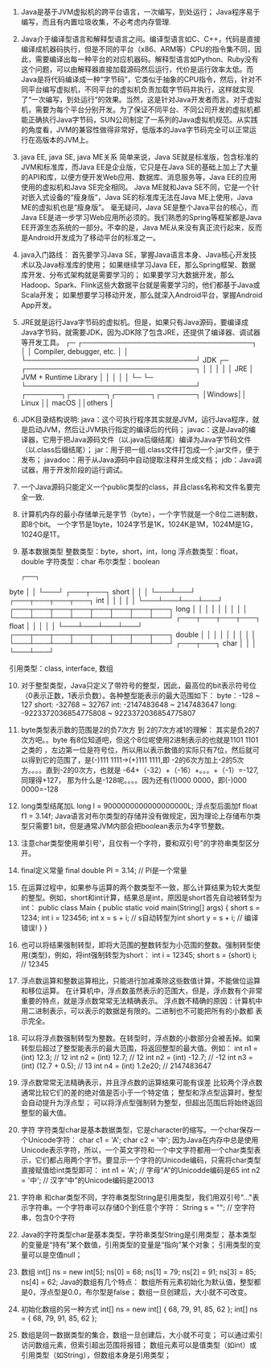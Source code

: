 1. Java是基于JVM虚拟机的跨平台语言，一次编写，到处运行；
Java程序易于编写，而且有内置垃圾收集，不必考虑内存管理.

2. Java介于编译型语言和解释型语言之间。编译型语言如C、C++，代码是直接编译成机器码执行，但是不同的平台（x86、ARM等）CPU的指令集不同，因此，需要编译出每一种平台的对应机器码。解释型语言如Python、Ruby没有这个问题，可以由解释器直接加载源码然后运行，代价是运行效率太低。而Java是将代码编译成一种“字节码”，它类似于抽象的CPU指令，然后，针对不同平台编写虚拟机，不同平台的虚拟机负责加载字节码并执行，这样就实现了“一次编写，到处运行”的效果。当然，这是针对Java开发者而言。对于虚拟机，需要为每个平台分别开发。为了保证不同平台、不同公司开发的虚拟机都能正确执行Java字节码，SUN公司制定了一系列的Java虚拟机规范。从实践的角度看，JVM的兼容性做得非常好，低版本的Java字节码完全可以正常运行在高版本的JVM上。

3. java EE, java SE, java ME关系
简单来说，Java SE就是标准版，包含标准的JVM和标准库，而Java EE是企业版，它只是在Java SE的基础上加上了大量的API和库，以便方便开发Web应用、数据库、消息服务等，Java EE的应用使用的虚拟机和Java SE完全相同。
Java ME就和Java SE不同，它是一个针对嵌入式设备的“瘦身版”，Java SE的标准库无法在Java ME上使用，Java ME的虚拟机也是“瘦身版”。
毫无疑问，Java SE是整个Java平台的核心，而Java EE是进一步学习Web应用所必须的。我们熟悉的Spring等框架都是Java EE开源生态系统的一部分。不幸的是，Java ME从来没有真正流行起来，反而是Android开发成为了移动平台的标准之一。

4. java入门路线：
首先要学习Java SE，掌握Java语言本身、Java核心开发技术以及Java标准库的使用；
如果继续学习Java EE，那么Spring框架、数据库开发、分布式架构就是需要学习的；
如果要学习大数据开发，那么Hadoop、Spark、Flink这些大数据平台就是需要学习的，他们都基于Java或Scala开发；
如果想要学习移动开发，那么就深入Android平台，掌握Android App开发。

5. JRE就是运行Java字节码的虚拟机。但是，如果只有Java源码，要编译成Java字节码，就需要JDK，因为JDK除了包含JRE，还提供了编译器、调试器等开发工具。
 ┌─    ┌──────────────────────────────────┐
  │     │     Compiler, debugger, etc.     │
  │     └──────────────────────────────────┘
 JDK ┌─ ┌──────────────────────────────────┐
  │  │  │                                  │
  │ JRE │      JVM + Runtime Library       │
  │  │  │                                  │
  └─ └─ └──────────────────────────────────┘
        ┌───────┐┌───────┐┌───────┐┌───────┐
        │Windows││ Linux ││ macOS ││others │

6. JDK目录结构说明:
java：这个可执行程序其实就是JVM，运行Java程序，就是启动JVM，然后让JVM执行指定的编译后的代码；
javac：这是Java的编译器，它用于把Java源码文件（以.java后缀结尾）编译为Java字节码文件（以.class后缀结尾）；
jar：用于把一组.class文件打包成一个.jar文件，便于发布；
javadoc：用于从Java源码中自动提取注释并生成文档；
jdb：Java调试器，用于开发阶段的运行调试。

7. 一个Java源码只能定义一个public类型的class，并且class名称和文件名要完全一致.

8. 计算机内存的最小存储单元是字节（byte），一个字节就是一个8位二进制数，即8个bit。
一个字节是1byte，1024字节是1K，1024K是1M，1024M是1G，1024G是1T。

9. 基本数据类型
整数类型：byte，short，int，long
浮点数类型：float，double
字符类型：char
布尔类型：boolean

       ┌───┐
  byte │   │
       └───┘
       ┌───┬───┐
 short │   │   │
       └───┴───┘
       ┌───┬───┬───┬───┐
   int │   │   │   │   │
       └───┴───┴───┴───┘
       ┌───┬───┬───┬───┬───┬───┬───┬───┐
  long │   │   │   │   │   │   │   │   │
       └───┴───┴───┴───┴───┴───┴───┴───┘
       ┌───┬───┬───┬───┐
 float │   │   │   │   │
       └───┴───┴───┴───┘
       ┌───┬───┬───┬───┬───┬───┬───┬───┐
double │   │   │   │   │   │   │   │   │
       └───┴───┴───┴───┴───┴───┴───┴───┘
       ┌───┬───┐
  char │   │   │
       └───┴───┘

引用类型：class, interface, 数组

10. 对于整型类型，Java只定义了带符号的整型，因此，最高位的bit表示符号位（0表示正数，1表示负数）。各种整型能表示的最大范围如下：
byte：-128 ~ 127
short: -32768 ~ 32767
int: -2147483648 ~ 2147483647
long: -9223372036854775808 ~ 9223372036854775807

11. byte类型表示数的范围是2的负7次方 到 2的7次方减1的理解：
其实是负2的7次方吧。。byte 有8位知道吧，但这个8位呢使用2进制表示的也就是1101 1101之类的
，左边第一位是符号位，所以用以表示数值的实际只有7位，然后就可以得到它的范围了，是(-)111 1111->(+)111 1111,即
-2的6次方加上-2的5次方。。。。直到-2的0次方，也就是
-64+（-32）+（-16）+。。。+（-1）=-127,
同理得+127，
那为什么是-128呢。。。。因为还有(1)000 0000，即(-)000 0000=-128

12. long类型结尾加L
long l = 9000000000000000000L;
浮点型后面加f
float f1 = 3.14f;
Java语言对布尔类型的存储并没有做规定，因为理论上存储布尔类型只需要1 bit，但是通常JVM内部会把boolean表示为4字节整数。

13. 注意char类型使用单引号'，且仅有一个字符，要和双引号"的字符串类型区分开。

14. final定义常量
final double PI = 3.14; // PI是一个常量

15. 在运算过程中，如果参与运算的两个数类型不一致，那么计算结果为较大类型的整型。例如，short和int计算，结果总是int，原因是short首先自动被转型为int：
public class Main {
    public static void main(String[] args) {
        short s = 1234;
        int i = 123456;
        int x = s + i; // s自动转型为int
        short y = s + i; // 编译错误!
    }
}

16. 也可以将结果强制转型，即将大范围的整数转型为小范围的整数。强制转型使用(类型)，例如，将int强制转型为short：
int i = 12345;
short s = (short) i; // 12345

17. 浮点数运算和整数运算相比，只能进行加减乘除这些数值计算，不能做位运算和移位运算。
在计算机中，浮点数虽然表示的范围大，但是，浮点数有个非常重要的特点，就是浮点数常常无法精确表示。
浮点数不精确的原因：计算机中用二进制表示，可以表示的数据是有限的。二进制也不可能把所有的小数都
表示完全。

18. 可以将浮点数强制转型为整数。在转型时，浮点数的小数部分会被丢掉。如果转型后超过了整型能表示的最大范围，将返回整型的最大值。例如：
int n1 = (int) 12.3; // 12
int n2 = (int) 12.7; // 12
int n2 = (int) -12.7; // -12
int n3 = (int) (12.7 + 0.5); // 13
int n4 = (int) 1.2e20; // 2147483647

19. 浮点数常常无法精确表示，并且浮点数的运算结果可能有误差
比较两个浮点数通常比较它们的差的绝对值是否小于一个特定值；
整型和浮点型运算时，整型会自动提升为浮点型；
可以将浮点型强制转为整型，但超出范围后将始终返回整型的最大值。

20. 字符
字符类型char是基本数据类型，它是character的缩写。一个char保存一个Unicode字符：
char c1 = 'A';
char c2 = '中';
因为Java在内存中总是使用Unicode表示字符，所以，一个英文字符和一个中文字符都用一个char类型表示，它们都占用两个字节。要显示一个字符的Unicode编码，只需将char类型直接赋值给int类型即可：
int n1 = 'A'; // 字母“A”的Unicodde编码是65
int n2 = '中'; // 汉字“中”的Unicode编码是20013

21. 字符串
和char类型不同，字符串类型String是引用类型，我们用双引号"..."表示字符串。一个字符串可以存储0个到任意个字符：
String s = ""; // 空字符串，包含0个字符

22. Java的字符类型char是基本类型，字符串类型String是引用类型；
基本类型的变量是“持有”某个数值，引用类型的变量是“指向”某个对象；
引用类型的变量可以是空值null；

23. 数组
 int[] ns = new int[5];
ns[0] = 68;
ns[1] = 79;
ns[2] = 91;
ns[3] = 85;
ns[4] = 62;
Java的数组有几个特点：
数组所有元素初始化为默认值，整型都是0，浮点型是0.0，布尔型是false；
数组一旦创建后，大小就不可改变。

24. 初始化数组的另一种方式
int[] ns = new int[] { 68, 79, 91, 85, 62 };
int[] ns = { 68, 79, 91, 85, 62 };

25. 数组是同一数据类型的集合，数组一旦创建后，大小就不可变；
可以通过索引访问数组元素，但索引超出范围将报错；
数组元素可以是值类型（如int）或引用类型（如String），但数组本身是引用类型；